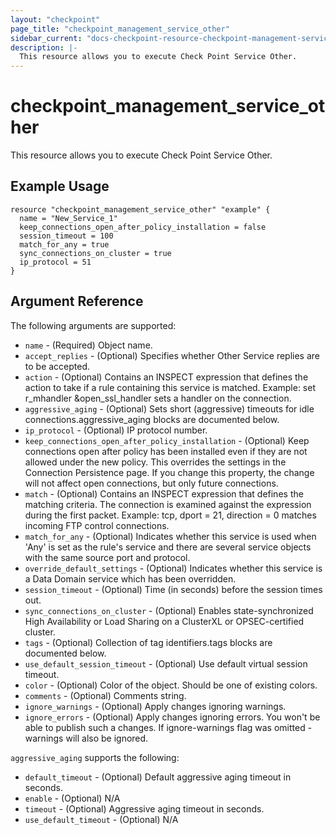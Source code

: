 ```yaml
---
layout: "checkpoint"
page_title: "checkpoint_management_service_other"
sidebar_current: "docs-checkpoint-resource-checkpoint-management-service-other"
description: |-
  This resource allows you to execute Check Point Service Other.
---
```


# checkpoint_management_service_other

This resource allows you to execute Check Point Service Other.

## Example Usage


```hcl
resource "checkpoint_management_service_other" "example" {
  name = "New_Service_1"
  keep_connections_open_after_policy_installation = false
  session_timeout = 100
  match_for_any = true
  sync_connections_on_cluster = true
  ip_protocol = 51
}
```

## Argument Reference

The following arguments are supported:

* `name` - (Required) Object name. 
* `accept_replies` - (Optional) Specifies whether Other Service replies are to be accepted. 
* `action` - (Optional) Contains an INSPECT expression that defines the action to take if a rule containing this service is matched.
Example: set r_mhandler &open_ssl_handler sets a handler on the connection. 
* `aggressive_aging` - (Optional) Sets short (aggressive) timeouts for idle connections.aggressive_aging blocks are documented below.
* `ip_protocol` - (Optional) IP protocol number. 
* `keep_connections_open_after_policy_installation` - (Optional) Keep connections open after policy has been installed even if they are not allowed under the new policy. This overrides the settings in the Connection Persistence page. If you change this property, the change will not affect open connections, but only future connections. 
* `match` - (Optional) Contains an INSPECT expression that defines the matching criteria. The connection is examined against the expression during the first packet.
Example: tcp, dport = 21, direction = 0 matches incoming FTP control connections. 
* `match_for_any` - (Optional) Indicates whether this service is used when 'Any' is set as the rule's service and there are several service objects with the same source port and protocol. 
* `override_default_settings` - (Optional) Indicates whether this service is a Data Domain service which has been overridden. 
* `session_timeout` - (Optional) Time (in seconds) before the session times out. 
* `sync_connections_on_cluster` - (Optional) Enables state-synchronized High Availability or Load Sharing on a ClusterXL or OPSEC-certified cluster. 
* `tags` - (Optional) Collection of tag identifiers.tags blocks are documented below.
* `use_default_session_timeout` - (Optional) Use default virtual session timeout. 
* `color` - (Optional) Color of the object. Should be one of existing colors. 
* `comments` - (Optional) Comments string. 
* `ignore_warnings` - (Optional) Apply changes ignoring warnings. 
* `ignore_errors` - (Optional) Apply changes ignoring errors. You won't be able to publish such a changes. If ignore-warnings flag was omitted - warnings will also be ignored. 


`aggressive_aging` supports the following:

* `default_timeout` - (Optional) Default aggressive aging timeout in seconds. 
* `enable` - (Optional) N/A 
* `timeout` - (Optional) Aggressive aging timeout in seconds. 
* `use_default_timeout` - (Optional) N/A 
